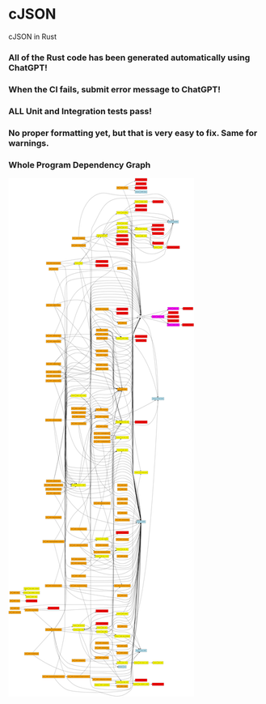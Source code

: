 # cJSON
cJSON in Rust

### All of the Rust code has been generated automatically using ChatGPT!

### When the CI fails, submit error message to ChatGPT!

### ALL Unit and Integration tests pass!

### No proper formatting yet, but that is very easy to fix. Same for warnings.

### Whole Program Dependency Graph
![Dependency Graph](dependency_graph.png)
